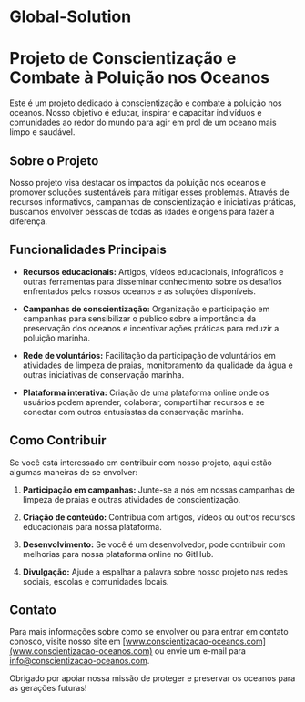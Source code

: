 # Global-Solution

# Projeto de Conscientização e Combate à Poluição nos Oceanos

Este é um projeto dedicado à conscientização e combate à poluição nos oceanos. Nosso objetivo é educar, inspirar e capacitar indivíduos e comunidades ao redor do mundo para agir em prol de um oceano mais limpo e saudável.

## Sobre o Projeto

Nosso projeto visa destacar os impactos da poluição nos oceanos e promover soluções sustentáveis para mitigar esses problemas. Através de recursos informativos, campanhas de conscientização e iniciativas práticas, buscamos envolver pessoas de todas as idades e origens para fazer a diferença.

## Funcionalidades Principais

- **Recursos educacionais:** Artigos, vídeos educacionais, infográficos e outras ferramentas para disseminar conhecimento sobre os desafios enfrentados pelos nossos oceanos e as soluções disponíveis.
  
- **Campanhas de conscientização:** Organização e participação em campanhas para sensibilizar o público sobre a importância da preservação dos oceanos e incentivar ações práticas para reduzir a poluição marinha.
  
- **Rede de voluntários:** Facilitação da participação de voluntários em atividades de limpeza de praias, monitoramento da qualidade da água e outras iniciativas de conservação marinha.
  
- **Plataforma interativa:** Criação de uma plataforma online onde os usuários podem aprender, colaborar, compartilhar recursos e se conectar com outros entusiastas da conservação marinha.

## Como Contribuir

Se você está interessado em contribuir com nosso projeto, aqui estão algumas maneiras de se envolver:

1. **Participação em campanhas:** Junte-se a nós em nossas campanhas de limpeza de praias e outras atividades de conscientização.
  
2. **Criação de conteúdo:** Contribua com artigos, vídeos ou outros recursos educacionais para nossa plataforma.
  
3. **Desenvolvimento:** Se você é um desenvolvedor, pode contribuir com melhorias para nossa plataforma online no GitHub.
  
4. **Divulgação:** Ajude a espalhar a palavra sobre nosso projeto nas redes sociais, escolas e comunidades locais.

## Contato

Para mais informações sobre como se envolver ou para entrar em contato conosco, visite nosso site em [www.conscientizacao-oceanos.com](www.conscientizacao-oceanos.com) ou envie um e-mail para info@conscientizacao-oceanos.com.

Obrigado por apoiar nossa missão de proteger e preservar os oceanos para as gerações futuras!
